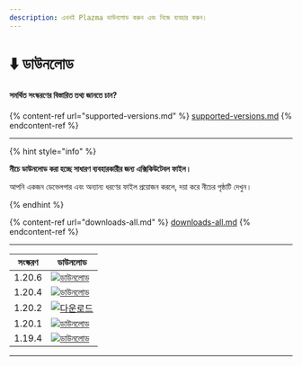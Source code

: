 ```yaml
---
description: এখনই Plazma ডাউনলোড করুন এবং নিজে ব্যবহার করুন।
---
```


# ⬇️ ডাউনলোড

#### সমর্থিত সংস্করণের বিস্তারিত তথ্য জানতে চান?

{% content-ref url="supported-versions.md" %}
[supported-versions.md](supported-versions.md)
{% endcontent-ref %}

***

{% hint style="info" %}

**নীচে ডাউনলোড করা হচ্ছে সাধারণ ব্যবহারকারীর জন্য এক্সিকিউটেবল ফাইল।**

আপনি একজন ডেভেলপার এবং অন্যান্য ধরণের ফাইল প্রয়োজন করলে, দয়া করে নীচের পৃষ্ঠাটি দেখুন।

{% endhint %}

{% content-ref url="downloads-all.md" %}
[downloads-all.md](downloads-all.md)
{% endcontent-ref %}

***

<table data-view="cards">
    <thead>
        <tr>
            <th>সংস্করণ</th>
            <th>ডাউনলোড</th>
        </tr>
    </thead>
    <tbody>
        <tr>
            <td>1.20.6</td>
            <td><a href="https://dl.plazmamc.org/1.20.6/">
                <img src="https://badge.plazmamc.org/1/ডাউনলোড" alt="ডাউনলোড">
            </a></td>
        </tr>
        <tr>
            <td>1.20.4</td>
            <td><a href="https://dl.plazmamc.org/1.20.4/1">
                <img src="https://badge.plazmamc.org/2/ডাউনলোড" alt="ডাউনলোড">
            </a></td>
        </tr>
        <tr>
            <td>1.20.2</td>
            <td><a href="https://dl.plazmamc.org/1.20.2/1">
                <img src="https://badge.plazmamc.org/4/다운로드" alt="다운로드">
            </a></td>
        </tr>
        <tr>
            <td>1.20.1</td>
            <td><a href="https://dl.plazmamc.org/1.20.1/1">
                <img src="https://badge.plazmamc.org/4/ডাউনলোড" alt="ডাউনলোড">
            </a></td>
        </tr>
        <tr>
            <td>1.19.4</td>
            <td><a href="https://dl.plazmamc.org/1.19.4/1">
                <img src="https://badge.plazmamc.org/4/ডাউনলোড" alt="ডাউনলোড">
            </a></td>
        </tr>
    </tbody>
</table>

***

